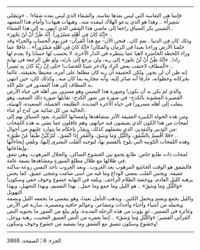------------------------------------------------------------------------

فإنما هي التعاسة التي ليس بعدها تعاسة. والشقاء الذي ليس بعده شقاء! ..
«وَيَصْلى سَعِيراً» .. وهذا هو الذي يدعو الهلاك لينقذه منه.. وهيهات هيهات!
وأمام هذا المشهد التعيس يكر السياق راجعا إلى ماضي هذا الشقي الذي انتهى
به إلى هذا الشقاء..  
«إِنَّهُ كانَ فِي أَهْلِهِ مَسْرُوراً. إِنَّهُ ظَنَّ أَنْ لَنْ يَحُورَ» ..  
وذلك كان في الدنيا.. نعم كان.. فنحن الآن- مع هذا القرآن- في يوم الحساب
والجزاء وقد خلفنا الأرض وراءنا بعيدا في الزمان والمكان! «إِنَّهُ كانَ فِي أَهْلِهِ
مَسْرُوراً» .. غافلا عما وراء اللحظة الحاضرة لاهيا عما ينتظره في الدار
الآخرة، لا يحسب لها حسابا ولا يقدم لها زادا.. «إِنَّهُ ظَنَّ أَنْ لَنْ يَحُورَ» إلى
ربه، ولن يرجع إلى بارئه، ولو ظن الرجعة في نهاية المطاف لاحتقب بعض الزاد
ولادخر شيئا للحساب! «بَلى إِنَّ رَبَّهُ كانَ بِهِ بَصِيراً» ..  
إنه ظن أن لن يحور. ولكن الحقيقة أن ربه كان مطلعا على أمره، محيطا
بحقيقته، عالما بحركاته وخطواته، عارفا أنه صائر إليه، وأنه مجازيه بما كان
منه.. وكذلك كان، حين انتهى به المطاف إلى هذا المقدور في علم الله.  
والذي لم يكن بد أن يكون! وصورة هذا التعيس وهو مسرور بين أهله في حياة
الأرض القصيرة المشوبة بالكدح- في صورة من صور الكدح- تقابلها صورة ذلك
السعيد، وهو ينقلب إلى أهله مسرورا في حياة الآخرة المديدة، الطليقة،
الجميلة، السعيدة، الهنيئة، الخالية من كل شائبة من كدح أو عناء..  
ومن هذه الجولة الكبيرة العميقة الأثر بمشاهدها ولمساتها الكثيرة، يعود
السياق بهم إلى لمحات من هذا الكون الذي يعيشون فيه حياتهم، وهم غافلون عما
تشي به هذه اللمحات من التدبير والتقدير، الذي يشملهم كذلك، ويقدّر بإحكام
ما يتوارد عليهم من أحوال:  
«فَلا أُقْسِمُ بِالشَّفَقِ، وَاللَّيْلِ وَما وَسَقَ، وَالْقَمَرِ إِذَا اتَّسَقَ.. لَتَرْكَبُنَّ طَبَقاً عَنْ طَبَقٍ»
..  
وهذه اللمحات الكونية التي يلوح بالقسم بها، لتوجيه القلب البشري إليها،
وتلقي إيحاءاتها وإيقاعاتها..  
لمحات ذات طابع خاص. طابع يجمع بين الخشوع الساكن، والجلال المرهوب. وهي
تتفق في ظلالها مع ظلال مطلع السورة ومشاهدها بصفة عامة.  
فالشفق هو الوقت الخاشع المرهوب بعد الغروب.. وبعد الغروب تأخذ النفس روعة
ساكنة عميقة. ويحس القلب بمعنى الوداع وما فيه من أسى صامت وشجى عميق. كما
يحس برهبة الليل القادم، ووحشة الظلام الزاحف. ويلفه في النهاية خشوع وخوف
خفي وسكون! «وَاللَّيْلِ وَما وَسَقَ» .. هو الليل وما جمع وما حمل.. بهذا التعميم،
وبهذا التجهيل، وبهذا التهويل.  
والليل يجمع ويضم ويحمل الكثير.. ويذهب التأمل بعيدا، وهو يتقصى ما يجمعه
الليل ويضمه ويحمله من أشياء وأحياء وأحداث ومشاعر، وعوالم خافية ومضمرة،
ساربة في الأرض وغائرة في الضمير.. ثم يؤوب من هذه الرحلة المديدة، ولم
يبلغ من الصور ما يحتويه النص القرآني القصير: «وَاللَّيْلِ وَما وَسَقَ» .. إنما
يغمره من النص العميق العجيب، رهبة ووجل، وخشوع وسكون تتسق مع الشفق وما
يضفيه من خشوع وخوف وسكون!

------------------------------------------------------------------------

الجزء: 6 ¦ الصفحة: 3868
